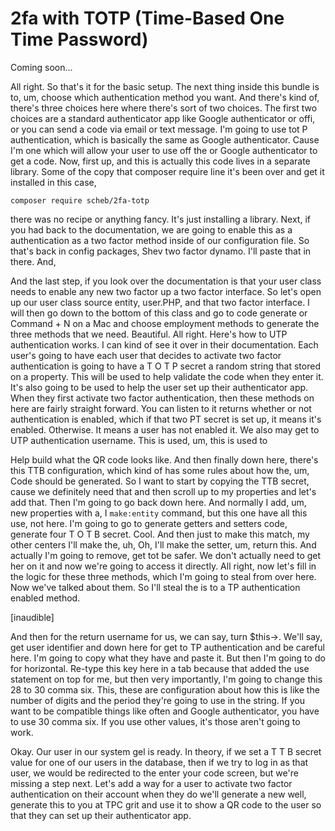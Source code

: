 # 2fa with TOTP (Time-Based One Time Password)

Coming soon...

All right. So that's it for the basic setup. The next thing inside this bundle is to,
um, choose which authentication method you want. And there's kind of, there's three
choices here where there's sort of two choices. The first two choices are a standard
authenticator app like Google authenticator or offi, or you can send a code via email
or text message. I'm going to use tot P authentication, which is basically the same
as Google authenticator. Cause I'm one which will allow your user to use off the or
Google authenticator to get a code. Now, first up, and this is actually this code
lives in a separate library. Some of the copy that composer require line it's been
over and get it installed in this case,

```terminal
composer require scheb/2fa-totp
```

there was no recipe or anything fancy. It's
just installing a library. Next, if you had back to the documentation, we are going
to enable this as a authentication as a two factor method inside of our configuration
file. So that's back in config packages, Shev two factor dynamo. I'll paste that in
there. And,

And the last step, if you look over the documentation is that your user class needs
to enable any new two factor up a two factor interface. So let's open up our user
class source entity, user.PHP, and that two factor interface. I will then go down
to the bottom of this class and go to code generate or Command + N on a Mac and
choose employment methods to generate the three methods that we need. Beautiful. All
right. Here's how to UTP authentication works. I can kind of see it over in their
documentation. Each user's going to have each user that decides to activate two
factor authentication is going to have a T O T P secret a random string that stored
on a property. This will be used to help validate the code when they enter it. It's
also going to be used to help the user set up their authenticator app. When they
first activate two factor authentication, then these methods on here are fairly
straight forward. You can listen to it returns whether or not authentication is
enabled, which if that two PT secret is set up, it means it's enabled. Otherwise. It
means a user has not enabled it. We also may get to UTP authentication username. This
is used, um, this is used to

Help build what the QR code looks like. And then finally down here, there's this TTB
configuration, which kind of has some rules about how the, um, Code should be
generated. So I want to start by copying the TTB secret, cause we definitely need
that and then scroll up to my properties and let's add that. Then I'm going to go
back down here. And normally I add, um, new properties with a, I `make:entity`
command,
but this one have all this use, not here. I'm going to go to generate getters and
setters code, generate four T O T B secret. Cool. And then just to make this match,
my other centers I'll make the, uh, Oh, I'll make the setter, um, return this. And
actually I'm going to remove, get tot be safer. We don't actually need to get her on
it and now we're going to access it directly. All right, now let's fill in the logic
for these three methods, which I'm going to steal from over here. Now we've talked
about them. So I'll steal the is to a TP authentication enabled method.

[inaudible]

And then for the return username for us, we can say, turn $this->. We'll say, get
user identifier and down here for get to TP authentication and be careful here. I'm
going to copy what they have and paste it. But then I'm going to do for horizontal.
Re-type this key here in a tab because that added the use statement on top for me,
but then very importantly, I'm going to change this 28 to 30 comma six. This, these
are
configuration about how this is like the number of digits and the period they're
going to use in the string. If you want to be compatible things like often and Google
authenticator, you have to use 30 comma six. If you use other values, it's those
aren't going to work.

Okay. Our user in our system gel is ready. In theory, if we set a T T B secret value
for one of our users in the database, then if we try to log in as that user, we would
be redirected to the enter your code screen, but we're missing a step next. Let's add
a way for a user to activate two factor authentication on their account when they do
we'll generate a new well, generate this to you at TPC grit and use it to show a QR
code to the user so that they can set up their authenticator app.

